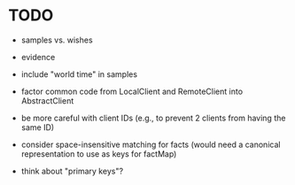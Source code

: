TODO
====

* samples vs. wishes

* evidence

* include "world time" in samples

* factor common code from LocalClient and RemoteClient into AbstractClient

* be more careful with client IDs
  (e.g., to prevent 2 clients from having the same ID)

* consider space-insensitive matching for facts
  (would need a canonical representation to use as keys for factMap)

* think about "primary keys"?
